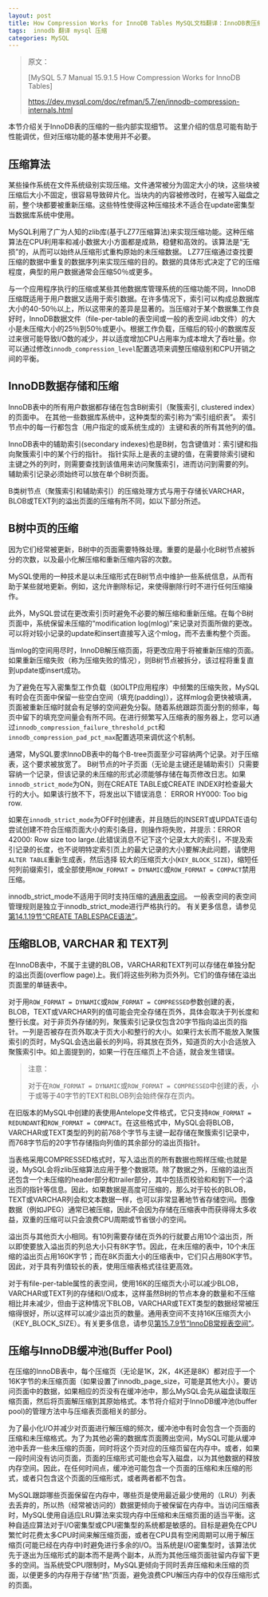 ```yaml
---
layout: post
title: How Compression Works for InnoDB Tables MySQL文档翻译：InnoDB表压缩工作原理
tags:  innodb 翻译 mysql 压缩
categories: MySQL
---
```


> 原文：
> 
> [MySQL 5.7 Manual 15.9.1.5 How Compression Works for InnoDB Tables]
> 
> https://dev.mysql.com/doc/refman/5.7/en/innodb-compression-internals.html

本节介绍关于InnoDB表的压缩的一些内部实现细节。 这里介绍的信息可能有助于性能调优，但对压缩功能的基本使用并不必要。


## 压缩算法

某些操作系统在文件系统级别实现压缩。文件通常被分为固定大小的块，这些块被压缩后大小不固定，很容易导致碎片化。当块内的内容被修改时，在被写入磁盘之前，整个块都要被重新压缩。这些特性使得这种压缩技术不适合在update密集型当数据库系统中使用。

MySQL利用了广为人知的zlib库(基于LZ77压缩算法)来实现压缩功能。这种压缩算法在CPU利用率和减小数据大小方面都是成熟，稳健和高效的。该算法是“无损”的，从而可以始终从压缩形式重构原始的未压缩数据。 LZ77压缩通过查找要压缩的数据中重复的数据序列来实现压缩的目的。数据的具体形式决定了它的压缩程度，典型的用户数据通常会压缩50％或更多。

与一个应用程序执行的压缩或某些其他数据库管理系统的压缩功能不同，InnoDB压缩既适用于用户数据又适用于索引数据。在许多情况下，索引可以构成总数据库大小的40-50％以上，所以这带来的差异是显著的。当压缩对于某个数据集工作良好时，InnoDB数据文件（file-per-table的表空间或一般的表空间.idb文件）的大小是未压缩大小的25％到50％或更小。根据工作负载，压缩后的较小的数据库反过来很可能导致I/O数的减少，并以适度增加CPU占用率为成本增大了吞吐量。你可以通过修改`innodb_compression_level`配置选项来调整压缩级别和CPU开销之间的平衡。

## InnoDB数据存储和压缩

InnoDB表中的所有用户数据都存储在包含B树索引（聚簇索引, clustered index）的页面中。 在其他一些数据库系统中，这种类型的索引称为“索引组织表”。 索引节点中的每一行都包含（用户指定的或系统生成的）主键和表的所有其他列的值。

InnoDB表中的辅助索引(secondary indexes)也是B树，包含键值对：索引键和指向聚簇索引中的某个行的指针。 指针实际上是表的主键的值，在需要除索引键和主键之外的列时，则需要查找到该值用来访问聚簇索引，进而访问到需要的列。 辅助索引记录必须始终可以放在单个B树页面。

B类树节点（聚簇索引和辅助索引）的压缩处理方式与用于存储长VARCHAR，BLOB或TEXT列的溢出页面的压缩有所不同，如以下部分所述。

## B树中页的压缩

因为它们经常被更新，B树中的页面需要特殊处理。重要的是最小化B树节点被拆分的次数，以及最小化解压缩和重新压缩内容的次数。

MySQL使用的一种技术是以未压缩形式在B树节点中维护一些系统信息，从而有助于某些就地更新。例如，这允许删除标记，来使得删除行时不进行任何压缩操作。

此外，MySQL尝试在更改索引页时避免不必要的解压缩和重新压缩。在每个B树页面中，系统保留未压缩的“modification log(mlog)”来记录对页面所做的更改。可以将对较小记录的update和insert直接写入这个mlog，而不去重构整个页面。

当mlog的空间用尽时，InnoDB解压缩页面，将更改应用于将被重新压缩的页面。如果重新压缩失败（称为压缩失败的情况），则B树节点被拆分，该过程将重复直到update或insert成功。

为了避免在写入密集型工作负载（如OLTP应用程序）中频繁的压缩失败，MySQL有时会在页面中保留一些空白空间（填充(padding)），这样mlog会更快被填满，页面被重新压缩时就会有足够的空间避免分裂。随着系统跟踪页面分割的频率，每页中留下的填充空间量会有所不同。在进行频繁写入压缩表的服务器上，您可以通过`innodb_compression_failure_threshold_pct`和`innodb_compression_pad_pct_max`配置选项来调优这个机制。

通常，MySQL要求InnoDB表中的每个B-tree页面至少可容纳两个记录。对于压缩表，这个要求被放宽了。 B树节点的叶子页面（无论是主键还是辅助索引）只需要容纳一个记录，但该记录的未压缩的形式必须能够存储在每页修改日志。如果`innodb_strict_mode`为ON，则在CREATE TABLE或CREATE INDEX时检查最大行的大小。如果该行放不下，将发出以下错误消息： ERROR HY000: Too big row.

如果在`innodb_strict_mode`为OFF时创建表，并且随后的INSERT或UPDATE语句尝试创建不符合压缩页面大小的索引条目，则操作将失败，并提示：ERROR 42000: Row size too large.(此错误消息不记下这个记录太大的索引，不提及索引记录的长度，也不说明特定索引页上的最大记录的大小)要解决此问题，请使用`ALTER TABLE`重新生成表，然后选择 较大的压缩页大小(`KEY_BLOCK_SIZE`)，缩短任何列前缀索引，或全部使用`ROW_FORMAT = DYNAMIC`或`ROW_FORMAT = COMPACT`禁用压缩。

innodb_strict_mode不适用于同时支持压缩的[通用表空间](https://dev.mysql.com/doc/refman/5.7/en/general-tablespaces.html)。 一般表空间的表空间管理规则是独立于innodb_strict_mode进行严格执行的。 有关更多信息，请参见[第14.1.19节“CREATE TABLESPACE语法”](https://dev.mysql.com/doc/refman/5.7/en/create-tablespace.html)。


## 压缩BLOB, VARCHAR 和 TEXT列

在InnoDB表中，不属于主键的BLOB，VARCHAR和TEXT列可以存储在单独分配的溢出页面(overflow page)上。我们将这些列称为页外列。它们的值存储在溢出页面里的单链表中。

对于用`ROW_FORMAT = DYNAMIC`或`ROW_FORMAT = COMPRESSED`参数创建的表，BLOB，TEXT或VARCHAR列的值可能会完全存储在页外，具体会取决于列长度和整行长度。对于非页外存储的列，聚簇索引记录仅包含20字节指向溢出页的指针。一列是否被存在页外取决于页大小和整行的大小。如果行太长而不能放入聚簇索引的页时，MySQL会选出最长的列吗，将其放在页外，知道页的大小合适放入聚簇索引中。如上面提到的，如果一行在压缩页上不合适，就会发生错误。

> 注意：
>
> 对于在`ROW_FORMAT = DYNAMIC`或`ROW_FORMAT = COMPRESSED`中创建的表，小于或等于40字节的TEXT和BLOB列会始终保存在页内。


在旧版本的MySQL中创建的表使用Antelope文件格式，它只支持`ROW_FORMAT = REDUNDANT`和`ROW_FORMAT = COMPACT`。在这些格式中，MySQL会将BLOB，VARCHAR或TEXT类型的列的前768个字节与主键一起存储在聚簇索引记录中，而768字节后的20字节存储指向列值的其余部分的溢出页指针。

当表格采用COMPRESSED格式时，写入溢出页的所有数据也照样压缩;也就是说，MySQL会将zlib压缩算法应用于整个数据项。除了数据之外，压缩的溢出页还包含一个未压缩的header部分和trailer部分，其中包括页校验和和到下一个溢出页的指针等信息。因此，如果数据是高度可压缩的，那么对于较长的BLOB，TEXT或VARCHAR列会和文本数据一样，也可以非常显著地节省存储空间。图像数据（例如JPEG）通常已被压缩，因此不会因为存储在压缩表中而获得得太多收益，双重的压缩可以只会浪费CPU周期或节省很小的空间。

溢出页与其他页大小相同。有10列需要存储在页外的行就要占用10个溢出页，所以即使要放入溢出页的列总大小只有8K字节。因此，在未压缩的表中，10个未压缩的溢出页占用160K字节；而在8K页面大小的压缩表中，它们只占用80K字节。因此，对于具有列值较长的表，使用压缩表格式往往更高效。

对于有file-per-table属性的表空间，使用16K的压缩页大小可以减少BLOB，VARCHAR或TEXT列的存储和I/O成本，这样虽然B树的节点本身的数量和不压缩相比并未减少，但由于这种情况下BLOB，VARCHAR或TEXT类型的数据经常被压缩得很好，所以这样可以减少溢出页的数量。通用表空间不支持16K压缩页大小（KEY_BLOCK_SIZE）。有关更多信息，请参见[第15.7.9节“InnoDB常规表空间”](https://dev.mysql.com/doc/refman/5.7/en/general-tablespaces.html)。


## 压缩与InnoDB缓冲池(Buffer Pool)

在压缩的InnoDB表中，每个压缩页（无论是1K，2K，4K还是8K）都对应于一个16K字节的未压缩页面（如果设置了innodb_page_size，可能是其他大小）。要访问页面中的数据，如果相应的页没有在缓冲池中，那么MySQL会先从磁盘读取压缩页面，然后将页面解压缩到其原始格式。本节将介绍对于InnoDB缓冲池(buffer pool)的管理方法中与压缩表页面相关的部分。

为了最小化I/O并减少对页面进行解压缩的频次，缓冲池中有时会包含一个页面的压缩和未压缩格式。为了为其他必需的数据库页面腾出空间，MySQL可能从缓冲池中丢弃一些未压缩的页面，同时将这个页对应的压缩页留在内存中。或者，如果一段时间没有访问页面，页面的压缩形式可能也会写入磁盘，以为其他数据的释放内存空间。因此，在任何时间点，缓冲池可能包含一个页面的压缩和未压缩的形式，或者只包含这个页面的压缩形式，或者两者都不包含。

MySQL跟踪哪些页面保留在内存中，哪些页是使用最近最少使用的（LRU）列表去丢弃的，所以热（经常被访问的）数据更倾向于被保留在内存中。当访问压缩表时，MySQL使用自适应LRU算法来实现内存中压缩和未压缩页面的适当平衡。这种自适应算法对于I/O密集型或CPU密集型的系统都是敏感的。目标是避免在CPU繁忙时花费太多CPU时间来解压缩页面，或者在CPU具有空闲周期可以用于解压缩页(可能已经在内存中)时避免进行多余的I/O。当系统是I/O密集型时，该算法优先于逐出为压缩形式的副本而不是两个副本，从而为其他压缩页面驻留内存留下更多的空间。当系统受CPU限制时，MySQL更倾向于同时丢弃压缩和未压缩的页面，以便更多的内存用于存储“热”页面，避免浪费CPU解压内存中的仅存压缩形式的页面。

